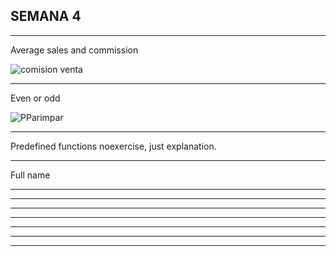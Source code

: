 ## SEMANA 4
_______________________________________________________________________________________________
Average sales and commission

![comision venta](https://user-images.githubusercontent.com/116528251/208784371-89f020e4-0a3a-47bd-9434-8a6d8b6222c3.jpg)

_______________________________________________________________________________________________
Even or odd

![PParimpar](https://user-images.githubusercontent.com/116528251/208784921-a4214074-409e-4d0d-805d-e072dc3a48d1.jpg)

_______________________________________________________________________________________________
Predefined functions
noexercise, just explanation.
_______________________________________________________________________________________________
Full name


_______________________________________________________________________________________________

_______________________________________________________________________________________________

_______________________________________________________________________________________________

_______________________________________________________________________________________________

_______________________________________________________________________________________________

_______________________________________________________________________________________________

_______________________________________________________________________________________________
